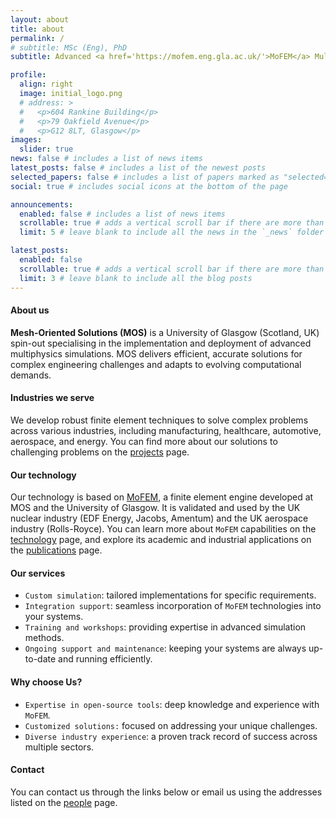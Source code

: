 ```yaml
---
layout: about
title: about
permalink: /
# subtitle: MSc (Eng), PhD
subtitle: Advanced <a href='https://mofem.eng.gla.ac.uk/'>MoFEM</a> Multiphysics Simulations Consultancy

profile:
  align: right
  image: initial_logo.png
  # address: >
  #   <p>604 Rankine Building</p>
  #   <p>79 Oakfield Avenue</p>
  #   <p>G12 8LT, Glasgow</p>
images:
  slider: true
news: false # includes a list of news items
latest_posts: false # includes a list of the newest posts
selected_papers: false # includes a list of papers marked as "selected={true}"
social: true # includes social icons at the bottom of the page

announcements:
  enabled: false # includes a list of news items
  scrollable: true # adds a vertical scroll bar if there are more than 3 news items
  limit: 5 # leave blank to include all the news in the `_news` folder

latest_posts:
  enabled: false
  scrollable: true # adds a vertical scroll bar if there are more than 3 new posts items
  limit: 3 # leave blank to include all the blog posts
---
```


#### About us

**Mesh-Oriented Solutions (MOS)** is a University of Glasgow (Scotland, UK) spin-out specialising in the implementation and deployment of advanced multiphysics simulations. MOS delivers efficient, accurate solutions for complex engineering challenges and adapts to evolving computational demands.

#### Industries we serve
We develop robust finite element techniques to solve complex problems across various industries, including manufacturing, healthcare, automotive, aerospace, and energy. You can find more about our solutions to challenging problems on the [projects](/projects) page.

#### Our technology
Our technology is based on <a href='https://mofem.eng.gla.ac.uk/'>MoFEM</a>, a finite element engine developed at MOS and the University of Glasgow. It is validated and used by the UK nuclear industry (EDF Energy, Jacobs, Amentum) and the UK aerospace industry (Rolls-Royce). You can learn more about `MoFEM` capabilities on the [technology](/technology) page, and explore its academic and industrial applications on the [publications](/publications) page.

#### Our services

* `Custom simulation`: tailored implementations for specific requirements.
* `Integration support`: seamless incorporation of `MoFEM` technologies into your systems.
* `Training and workshops`: providing expertise in advanced simulation methods.
* `Ongoing support and maintenance`: keeping your systems are always up-to-date and running efficiently.

#### Why choose Us?

* `Expertise in open-source tools`: deep knowledge and experience with `MoFEM`. 
* `Customized solutions:` focused on addressing your unique challenges. 
* `Diverse industry experience`: a proven track record of success across multiple sectors. 

#### Contact

You can contact us through the links below or email us using the addresses listed on the [people](/people) page.
